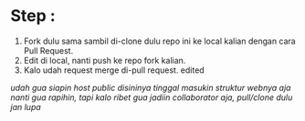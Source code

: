 # Step :
1. Fork dulu sama sambil di-clone dulu repo ini ke local kalian dengan cara Pull Request.
2. Edit di local, nanti push ke repo fork kalian.
3. Kalo udah request merge di-pull request.
edited

*udah gua siapin host public disininya tinggal masukin struktur webnya aja nanti gua rapihin, tapi kalo ribet gua jadiin collaborator aja, pull/clone dulu jan lupa*
